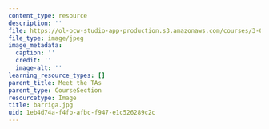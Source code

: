 ```yaml
---
content_type: resource
description: ''
file: https://ol-ocw-studio-app-production.s3.amazonaws.com/courses/3-091sc-introduction-to-solid-state-chemistry-fall-2010/1eb4d74af4fbafbcf947e1c526289c2c_barriga.jpg
file_type: image/jpeg
image_metadata:
  caption: ''
  credit: ''
  image-alt: ''
learning_resource_types: []
parent_title: Meet the TAs
parent_type: CourseSection
resourcetype: Image
title: barriga.jpg
uid: 1eb4d74a-f4fb-afbc-f947-e1c526289c2c
---
```

